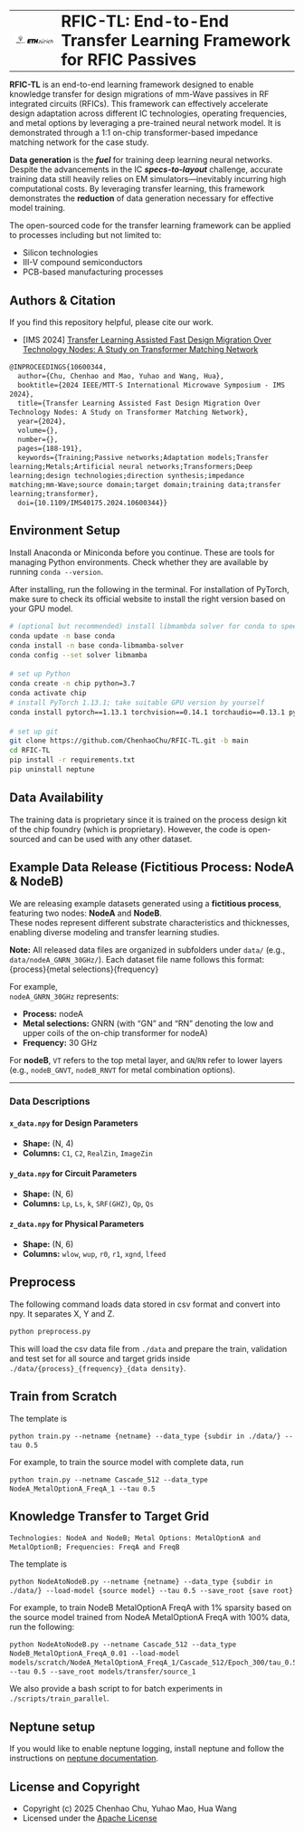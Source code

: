 <!-- 
<p align="center">
  <img src="figures/ideas_eth.png" alt="Fig. 1: Transformer Basics" style="height:80px; object-fit: contain;">

# RFIC-TL: End-to-End Transfer Learning Framework for RFIC Passives

### Transfer Learning Framework -->
<table>
  <tr>
    <td style="vertical-align: middle;">
      <img src="figures/ideas_eth.jpg" alt="Fig. 1: Transformer Basics" style="height:80px; object-fit:contain;">
    </td>
    <td style="vertical-align: middle;">
      <h1 style="margin:0;">RFIC-TL: End-to-End Transfer Learning Framework for RFIC Passives</h1>
    </td>
  </tr>
</table>

**RFIC-TL** is an end-to-end learning framework designed to enable knowledge transfer for design migrations of mm-Wave passives in RF integrated circuits (RFICs). This framework can effectively accelerate design adaptation across different IC technologies, operating frequencies, and metal options by leveraging a pre-trained neural network model. It is demonstrated through a 1:1 on-chip transformer-based impedance matching network for the case study.

**Data generation** is the ***fuel*** for training deep learning neural networks. Despite the advancements in the IC ***specs-to-layout*** challenge, accurate training data still heavily relies on EM simulators—inevitably incurring high computational costs. By leveraging transfer learning, this framework demonstrates the **reduction** of data generation necessary for effective model training.

The open-sourced code for the transfer learning framework can be applied to processes including but not limited to:
- Silicon technologies
- III-V compound semiconductors
- PCB-based manufacturing processes

## Authors & Citation
If you find this repository helpful, please cite our work.
- [IMS 2024] [Transfer Learning Assisted Fast Design Migration Over Technology Nodes: A Study on Transformer Matching Network](https://ieeexplore.ieee.org/document/10600344)
```
@INPROCEEDINGS{10600344,
  author={Chu, Chenhao and Mao, Yuhao and Wang, Hua},
  booktitle={2024 IEEE/MTT-S International Microwave Symposium - IMS 2024}, 
  title={Transfer Learning Assisted Fast Design Migration Over Technology Nodes: A Study on Transformer Matching Network}, 
  year={2024},
  volume={},
  number={},
  pages={188-191},
  keywords={Training;Passive networks;Adaptation models;Transfer learning;Metals;Artificial neural networks;Transformers;Deep learning;design technologies;direction synthesis;impedance matching;mm-Wave;source domain;target domain;training data;transfer learning;transformer},
  doi={10.1109/IMS40175.2024.10600344}}
```

## Environment Setup

Install Anaconda or Miniconda before you continue. These are tools for managing Python environments. Check whether they are available by running ```conda --version```.

After installing, run the following in the terminal. For installation of PyTorch, make sure to check its official website to install the right version based on your GPU model.
```bash
# (optional but recommended) install libmambda solver for conda to speed up environment solving
conda update -n base conda
conda install -n base conda-libmamba-solver
conda config --set solver libmamba

# set up Python
conda create -n chip python=3.7
conda activate chip
# install PyTorch 1.13.1; take suitable GPU version by yourself
conda install pytorch==1.13.1 torchvision==0.14.1 torchaudio==0.13.1 pytorch-cuda=11.6 -c pytorch -c nvidia

# set up git
git clone https://github.com/ChenhaoChu/RFIC-TL.git -b main
cd RFIC-TL
pip install -r requirements.txt
pip uninstall neptune
```

## Data Availability
The training data is proprietary since it is trained on the process design kit of the chip foundry (which is proprietary). However, the code is open-sourced and can be used with any other dataset.

## Example Data Release (Fictitious Process: NodeA & NodeB)

We are releasing example datasets generated using a **fictitious process**, featuring two nodes: **NodeA** and **NodeB**.  
These nodes represent different substrate characteristics and thicknesses, enabling diverse modeling and transfer learning studies.

**Note:** All released data files are organized in subfolders under `data/` (e.g., `data/nodeA_GNRN_30GHz/`).
Each dataset file name follows this format: {process}{metal selections}{frequency}

For example,  
`nodeA_GNRN_30GHz` represents:
- **Process:** nodeA
- **Metal selections:** GNRN (with “GN” and “RN” denoting the low and upper coils of the on-chip transformer for nodeA)
- **Frequency:** 30 GHz

For **nodeB**, `VT` refers to the top metal layer, and `GN`/`RN` refer to lower layers (e.g., `nodeB_GNVT`, `nodeB_RNVT` for metal combination options).

---
### Data Descriptions

#### `x_data.npy` for Design Parameters
- **Shape:** (N, 4)
- **Columns:** `C1`, `C2`, `RealZin`, `ImageZin`

#### `y_data.npy` for Circuit Parameters
- **Shape:** (N, 6)
- **Columns:** `Lp`, `Ls`, `k`, `SRF(GHZ)`, `Qp`, `Qs`

#### `z_data.npy` for Physical Parameters
- **Shape:** (N, 6)
- **Columns:** `wlow`, `wup`, `r0`, `r1`, `xgnd`, `lfeed`

## Preprocess

The following command loads data stored in csv format and convert into npy. It separates X, Y and Z.
```bash
python preprocess.py
```
This will load the csv data file from ```./data``` and prepare the train, validation and test set for all source and target grids inside ```./data/{process}_{frequency}_{data density}```.

## Train from Scratch

The template is
```
python train.py --netname {netname} --data_type {subdir in ./data/} --tau 0.5 
```

For example, to train the source model with complete data, run
```
python train.py --netname Cascade_512 --data_type NodeA_MetalOptionA_FreqA_1 --tau 0.5 
```

## Knowledge Transfer to Target Grid

```
Technologies: NodeA and NodeB; Metal Options: MetalOptionA and MetalOptionB; Frequencies: FreqA and FreqB
```


The template is
```
python NodeAtoNodeB.py --netname {netname} --data_type {subdir in ./data/} --load-model {source model} --tau 0.5 --save_root {save root}
```

For example, to train NodeB MetalOptionA FreqA with 1% sparsity based on the source model trained from NodeA MetalOptionA FreqA with 100% data, run the following:
```
python NodeAtoNodeB.py --netname Cascade_512 --data_type NodeB_MetalOptionA_FreqA_0.01 --load-model models/scratch/NodeA_MetalOptionA_FreqA_1/Cascade_512/Epoch_300/tau_0.5/model.pt --tau 0.5 --save_root models/transfer/source_1
```

We also provide a bash script to for batch experiments in ```./scripts/train_parallel```.

## Neptune setup

If you would like to enable neptune logging, install neptune and follow the instructions on [neptune documentation](https://docs.neptune.ai/setup/setting_api_token/).

License and Copyright
---------------------

* Copyright (c) 2025 Chenhao Chu, Yuhao Mao, Hua Wang
* Licensed under the [Apache License](https://www.apache.org/licenses/LICENSE-2.0)
